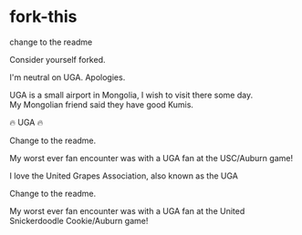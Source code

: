 # fork-this


change to the readme

Consider yourself forked.

I'm neutral on UGA. Apologies.

UGA is a small airport in Mongolia, I wish to visit there some day.  
My Mongolian friend said they have good Kumis.



:fire: UGA :fire:

Change to the readme.

My worst ever fan encounter was with a UGA fan at the USC/Auburn game!


I love the United Grapes Association, also known as the UGA

Change to the readme.

My worst ever fan encounter was with a UGA fan at the United Snickerdoodle Cookie/Auburn game!
